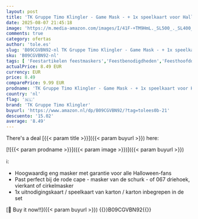 ```yaml
---
layout: post
title: 'TK Gruppe Timo Klingler - Game Mask - + 1x speelkaart voor Halloween  Mardi Gras & Carnaval als kostuum voor mannen & vrouwen'
date: 2025-08-07 21:45:18
image: 'https://m.media-amazon.com/images/I/41F-+TM9HmL._SL500_._SL400_.jpg'
comments: true
category: ofertas
author: 'tole.es'
slug: 'B09CGVBN92-nl TK Gruppe Timo Klingler - Game Mask - + 1x speelkaart voor...'
sku: 'B09CGVBN92-nl'
tags: [ 'Feestartikelen feestmaskers','Feestbenodigdheden','Feesthoofddeksels, -brillen en -accessoires voor kinderen','Speelgoed & spellen','tk gruppe timo klingler','🇳🇱', ]
actualPrice: 8.49 EUR
currency: EUR
price: 8.49
comparePrice: 9.99 EUR
prodname: 'TK Gruppe Timo Klingler - Game Mask - + 1x speelkaart voor Halloween  Mardi Gras & Carnaval als kostuum voor mannen & vrouwen'
country: 'nl'
flag: '🇳🇱'
brand: 'TK Gruppe Timo Klingler'
buyurl: 'https://www.amazon.nl/dp/B09CGVBN92/?tag=tolees0b-21'
descuento: '15.02'
average: '8.49'
---
```


There's a deal [{{< param title >}}]({{< param buyurl >}})  here:

[![{{< param prodname >}}]({{< param image >}})]({{< param buyurl >}})

ℹ️:

- Hoogwaardig eng masker met garantie voor alle Halloween-fans
- Past perfect bij de rode cape - masker van de schurk - of 067 driehoek, vierkant of cirkelmasker
- 1x uitnodigingskaart / speelkaart van karton / karton inbegrepen in de set

[🛒 Buy it now!!]({{< param buyurl >}})
{{<world>}}B09CGVBN92{{</world>}}
